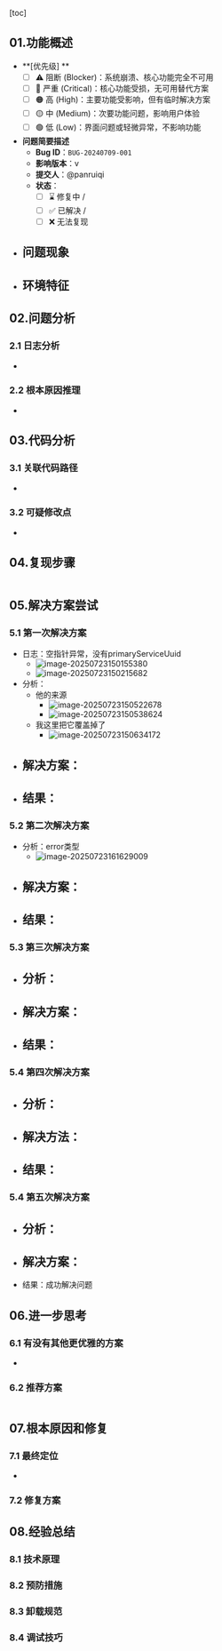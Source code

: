 [toc]

## 01.功能概述

- **[优先级] **
  - [ ] ⚠️ 阻断 (Blocker)：系统崩溃、核心功能完全不可用
  - [ ] 🔴 严重 (Critical)：核心功能受损，无可用替代方案
  - [ ] 🟠 高 (High)：主要功能受影响，但有临时解决方案
  - [ ] 🟡 中 (Medium)：次要功能问题，影响用户体验
  - [ ] 🟢 低 (Low)：界面问题或轻微异常，不影响功能
- **问题简要描述**
  - **Bug ID**：`BUG-20240709-001`  
  - **影响版本**：v
  - **提交人**：@panruiqi
  - **状态**：
    - [ ] ⌛ 修复中 /
    - [ ] ✅ 已解决 / 
    - [ ] ❌ 无法复现  

- **问题现象**
  - 
- **环境特征**
  - 

## 02.问题分析

### 2.1 日志分析

- ```
  
  ```

### 2.2 根本原因推理

- 

## 03.代码分析

### 3.1 关联代码路径

- ```
  
  ```

### 3.2 可疑修改点

- 

## 04.复现步骤

```

```



## 05.解决方案尝试

### 5.1 第一次解决方案

- 日志：空指针异常，没有primaryServiceUuid
  - ![image-20250723150155380](../../_pic_/image-20250723150155380.png)
  - ![image-20250723150215682](../../_pic_/image-20250723150215682.png)
- 分析：
  - 他的来源
    - ![image-20250723150522678](../../_pic_/image-20250723150522678.png)
    - ![image-20250723150538624](../../_pic_/image-20250723150538624.png)
  - 我这里把它覆盖掉了
    - ![image-20250723150634172](../../_pic_/image-20250723150634172.png)
- 解决方案：
  - 
- 结果：
  - 

### 5.2 第二次解决方案

- 分析：error类型
  - ![image-20250723161629009](../../_pic_/image-20250723161629009.png)
- 解决方案：
  - 
- 结果：
  - 

### 5.3 第三次解决方案

- 分析：
  - 
- 解决方案：
  - 
- 结果：
  - 

### 5.4 第四次解决方案

- 分析：
  - 

- 解决方法：
  - 
- 结果：
  - 

### 5.4 第五次解决方案

- 分析：
  - 
- 解决方案：
  - 
- 结果：成功解决问题



## 06.进一步思考

### 6.1 有没有其他更优雅的方案

- 

### 6.2 推荐方案

```

```



## 07.根本原因和修复

### 7.1 最终定位

- 


### 7.2 修复方案



## 08.经验总结

### 8.1 技术原理

### 8.2 预防措施

### 8.3 卸载规范

### 8.4 调试技巧



